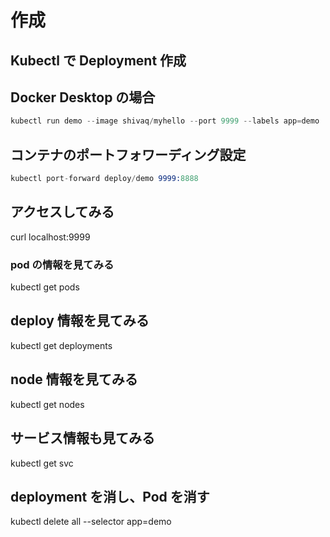 # 作成

## Kubectl で Deployment 作成

## Docker Desktop の場合
```s
kubectl run demo --image shivaq/myhello --port 9999 --labels app=demo
```

## コンテナのポートフォワーディング設定
```s
kubectl port-forward deploy/demo 9999:8888
```

## アクセスしてみる
curl localhost:9999

### pod の情報を見てみる
kubectl get pods

## deploy 情報を見てみる
kubectl get deployments

## node 情報を見てみる
kubectl get nodes

## サービス情報も見てみる
kubectl get svc



## deployment を消し、Pod を消す
kubectl delete all --selector app=demo